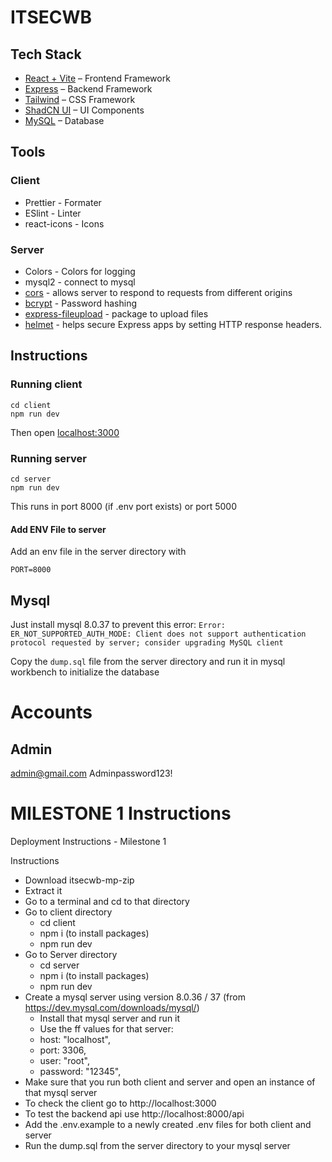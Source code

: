 # ITSECWB

## Tech Stack

- [React + Vite](https://vitejs.dev) – Frontend Framework
- [Express](https://expressjs.com) – Backend Framework
- [Tailwind](https://tailwindcss.com/) – CSS Framework
- [ShadCN UI](https://ui.shadcn.com/) – UI Components
- [MySQL](https://www.mysql.com) – Database

## Tools

### Client

- Prettier - Formater
- ESlint - Linter
- react-icons - Icons

### Server

- Colors - Colors for logging
- mysql2 - connect to mysql
- [cors]() - allows server to respond to requests from different origins
- [bcrypt](https://github.com/kelektiv/node.bcrypt.js#readme) - Password hashing
- [express-fileupload]() - package to upload files
- [helmet](https://helmetjs.github.io) - helps secure Express apps by setting HTTP response headers.

## Instructions

### Running client

```
cd client
npm run dev
```

Then open [localhost:3000](http://localhost:3000)

### Running server

```
cd server
npm run dev
```

This runs in port 8000 (if .env port exists) or port 5000

#### Add ENV File to server

Add an env file in the server directory with

```
PORT=8000
```

## Mysql

Just install mysql 8.0.37 to prevent this error:
`Error: ER_NOT_SUPPORTED_AUTH_MODE: Client does not support authentication protocol requested by server; consider upgrading MySQL client`

Copy the `dump.sql` file from the server directory and run it in mysql workbench to initialize the database

# Accounts

## Admin

admin@gmail.com
Adminpassword123!

# MILESTONE 1 Instructions

Deployment Instructions - Milestone 1

Instructions

- Download itsecwb-mp-zip
- Extract it
- Go to a terminal and cd to that directory
- Go to client directory
  - cd client
  - npm i (to install packages)
  - npm run dev
- Go to Server directory
  - cd server
  - npm i (to install packages)
  - npm run dev
- Create a mysql server using version 8.0.36 / 37 (from https://dev.mysql.com/downloads/mysql/)
  - Install that mysql server and run it
  - Use the ff values for that server:
  - host: "localhost",
  - port: 3306,
  - user: "root",
  - password: "12345",
- Make sure that you run both client and server and open an instance of that mysql server
- To check the client go to http://localhost:3000
- To test the backend api use http://localhost:8000/api
- Add the .env.example to a newly created .env files for both client and server
- Run the dump.sql from the server directory to your mysql server
